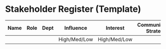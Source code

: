 ﻿# Stakeholder Register (Template)
| Name | Role | Dept | Influence | Interest | Communication Strategy |
|------|------|------|-----------|----------|------------------------|
|      |      |      | High/Med/Low | High/Med/Low |                    |
